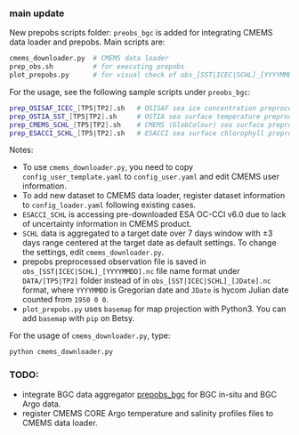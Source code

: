 ### main update

New prepobs scripts folder: ```preobs_bgc``` is added for integrating CMEMS data loader and prepobs. Main scripts are:
```bash
cmems_downloader.py  # CMEMS data loader
prep_obs.sh          # for executing prepobs
plot_prepobs.py      # for visual check of obs_[SST|ICEC|SCHL]_[YYYYMMDD].nc 
```

For the usage, see the following sample scripts under ```preobs_bgc```:
```bash
prep_OSISAF_ICEC_[TP5|TP2].sh   # OSISAF sea ice concentration preprocessor for [TP5|TP2] grid
prep_OSTIA_SST_[TP5|TP2].sh     # OSTIA sea surface temperature preprocessor for [TP5|TP2] grid
prep_CMEMS_SCHL_[TP5|TP2].sh    # CMEMS (GlobColour) sea surface preprocessor for [TP5|TP2] grid
prep_ESACCI_SCHL_[TP5|TP2].sh   # ESACCI sea surface chlorophyll preprocessor for [TP5|TP2] grid
```
Notes:
- To use ```cmems_downloader.py```, you need to copy ```config_user_template.yaml``` to ```config_user.yaml``` and edit CMEMS user information.
- To add new dataset to CMEMS data loader, register dataset information to ```config_loader.yaml``` following existing cases. 
- ```ESACCI_SCHL``` is accessing pre-downloaded ESA OC-CCI v6.0 due to lack of uncertainty information in CMEMS product.
- ```SCHL``` data is aggregated to a target date over 7 days window with ±3 days range centered at the target date as default settings. To change the settings, edit ```cmems_downloader.py```.
- prepobs preprocessed observation file is saved in ```obs_[SST|ICEC|SCHL]_[YYYYMMDD].nc``` file name format under ```DATA/[TP5|TP2]``` folder instead of in ```obs_[SST|ICEC|SCHL]_[JDate].nc``` format, where ```YYYYMMDD``` is Gregorian date and ```JDate``` is hycom Julian date counted from ```1950 0 0```.
- ```plot_prepobs.py``` uses ```basemap``` for map projection with Python3. You can add ```basemap``` with ```pip``` on Betsy.  

For the usage of ```cmems_downloader.py```, type:
```bash
python cmems_downloader.py
```

### TODO:

- integrate BGC data aggregator [prepobs_bgc](https://github.com/nansencenter/prepobs_bgc) for BGC in-situ and BGC Argo data.
- register CMEMS CORE Argo temperature and salinity profiles files to CMEMS data loader.
